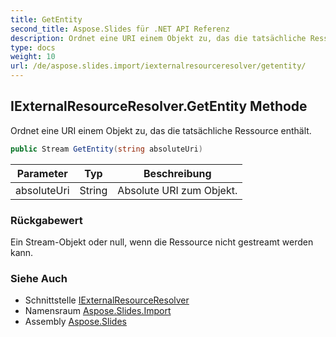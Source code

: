 ```yaml
---
title: GetEntity
second_title: Aspose.Slides für .NET API Referenz
description: Ordnet eine URI einem Objekt zu, das die tatsächliche Ressource enthält.
type: docs
weight: 10
url: /de/aspose.slides.import/iexternalresourceresolver/getentity/
---
```


## IExternalResourceResolver.GetEntity Methode

Ordnet eine URI einem Objekt zu, das die tatsächliche Ressource enthält.

```csharp
public Stream GetEntity(string absoluteUri)
```

| Parameter | Typ | Beschreibung |
| --- | --- | --- |
| absoluteUri | String | Absolute URI zum Objekt. |

### Rückgabewert

Ein Stream-Objekt oder null, wenn die Ressource nicht gestreamt werden kann.

### Siehe Auch

* Schnittstelle [IExternalResourceResolver](../../iexternalresourceresolver)
* Namensraum [Aspose.Slides.Import](../../iexternalresourceresolver)
* Assembly [Aspose.Slides](../../../)

<!-- DO NOT EDIT: generiert von xmldocmd für Aspose.Slides.dll -->